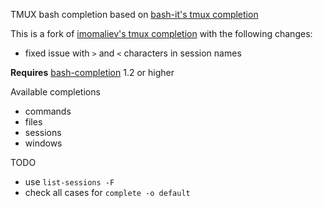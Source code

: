 TMUX bash completion based on [bash-it's tmux completion](https://github.com/Bash-it/bash-it/blob/master/completion/available/tmux.completion.bash)

This is a fork of [imomaliev's tmux completion](https://github.com/imomaliev/tmux-bash-completion) with the following changes:
* fixed issue with `>` and `<` characters in session names

__Requires__ [bash-completion](https://github.com/scop/bash-completion) 1.2 or higher

Available completions
* commands
* files
* sessions
* windows

TODO
* use `list-sessions -F`
* check all cases for `complete -o default`
